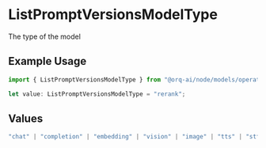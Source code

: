 # ListPromptVersionsModelType

The type of the model

## Example Usage

```typescript
import { ListPromptVersionsModelType } from "@orq-ai/node/models/operations";

let value: ListPromptVersionsModelType = "rerank";
```

## Values

```typescript
"chat" | "completion" | "embedding" | "vision" | "image" | "tts" | "stt" | "rerank" | "moderations"
```
